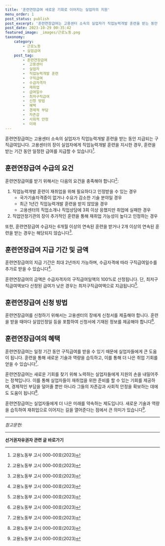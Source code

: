 ```yaml
---
title: '훈련연장급여 새로운 기회로 이어지는 실업자의 지원'
menu_order: 1
post_status: publish
post_excerpt: '훈련연장급여는 고용센터 소속의 실업자가 직업능력개발 훈련을 받는 동안 지급되는 구직급여입니다. 고용센터의 장이 실업자에게 직업능력개발 훈련을 지시한 경우, 훈련을 받는 기간 동안 일정한 급여를 지급할 수 있습니다  1 .'
post_date: 2023-10-29 00:35:42
featured_image: _images/근로노동.png
taxonomy:
    category:
        - 근로노동
        - 실업급여
    post_tag:
        - 훈련연장급여
        -  고용센터
        -  실업자
        -  직업능력개발 훈련
        -  구직급여
        -  수급자격자
        -  재취업
        -  급여일수
        -  최저구직급여
        -  신청 방법
        -  혜택
        -  경제적 부담
        -  자존감
        -  사회적 안정
        -  미래
---
```




훈련연장급여는 고용센터 소속의 실업자가 직업능력개발 훈련을 받는 동안 지급되는 구직급여입니다. 고용센터의 장이 실업자에게 직업능력개발 훈련을 지시한 경우, 훈련을 받는 기간 동안 일정한 급여를 지급할 수 있습니다[^1].

## 훈련연장급여 수급의 요건

훈련연장급여를 받기 위해서는 다음의 요건을 충족해야 합니다[^1]:

1. 직업능력개발 훈련이 재취업을 위해 필요하다고 인정받을 수 있는 경우
    - 국가기술자격증이 없거나 수요가 감소한 기술 분야일 경우
    - 최근 1년간 직업능력개발 훈련을 받지 않았을 경우
    - 고용센터의 직업소개나 직업상담에 3회 이상 응했지만 취업에 실패한 경우
2. 직업안정기관의 장이 추가적인 훈련을 통해 재취업 가능성이 높다고 인정하는 경우

또한, 훈련연장급여 수급자는 6개월 이상의 연속된 훈련을 받거나 2개 이상의 연속된 훈련을 받는 경우는 해당되지 않습니다[^1].

## 훈련연장급여 지급 기간 및 금액

훈련연장급여의 지급 기간은 최대 2년까지 가능하며, 수급자격에 따라 구직급여일수를 추가로 받을 수 있습니다[^1].

훈련연장급여의 금액은 수급자격자의 구직급여일액의 100%로 산정됩니다. 단, 최저구직급여액보다 산정된 급여가 낮은 경우는 최저구직급여액으로 지급됩니다[^1].

## 훈련연장급여 신청 방법

훈련연장급여를 신청하기 위해서는 고용센터의 장에게 신청서를 제출해야 합니다. 훈련을 받을 때마다 실업인정일 등을 포함하여 신청서에 기재된 정보를 제공해야 합니다[^1].

## 훈련연장급여의 혜택

훈련연장급여는 일정 기간 동안 구직급여를 받을 수 있기 때문에 실업자들에게 큰 도움이 됩니다. 훈련을 통해 새로운 기술과 역량을 습득하고, 이를 통해 더 나은 취업 기회를 얻을 수 있습니다[^1].

훈련연장급여는 새로운 기회를 찾기 위해 노력하는 실업자들에게 지원의 손을 내밀어주는 정책입니다. 이를 통해 실업자들이 재취업을 위한 준비를 할 수 있는 기회를 제공하며, 경제적인 부담을 덜어줄 뿐만 아니라 그들의 자존감과 사회적 안정을 확보하는 데에도 도움이 됩니다[^1].

훈련연장급여는 실업자들에게 더 나은 미래를 약속하는 제도입니다. 새로운 기술과 역량을 습득하여 재취업으로 이어지는 길을 열어준다는 점에서 큰 의미가 있습니다[^1].


---
 
*참고문헌:*  
[^1]: 고용노동부 고시 000-00호(2023)

<!-- wp:separator -->
<hr class="wp-block-separator has-alpha-channel-opacity"/>
<!-- /wp:separator -->

<!-- wp:group {"backgroundColor":"base","layout":{"type":"constrained"}} -->
<div class="wp-block-group has-base-background-color has-background"><!-- wp:paragraph {"align":"center","fontSize":"medium"} -->
<p class="has-text-align-center has-large-font-size"><strong>선거권자유권자 관련 글 바로가기</strong></p>
<!-- /wp:paragraph -->


<!-- wp:latest-posts
{"categories":[{"id":7202,"count":19,"description":"","link":"https://uknowlaw.com/category/%ec%84%a0%ea%b1%b0%ea%b6%8c%ec%9e%90%ec%9c%a0%ea%b6%8c%ec%9e%90/","name":"선거권자유권자","slug":"선거권자유권자","taxonomy":"category","parent":0,"meta":[],"_links":{"self":[{"href":"https://uknowlaw.com/wp-json/wp/v2/categories/7202"}],"collection":[{"href":"https://uknowlaw.com/wp-json/wp/v2/categories"}],"about":[{"href":"https://uknowlaw.com/wp-json/wp/v2/taxonomies/category"}],"wp:post_type":[{"href":"https://uknowlaw.com/wp-json/wp/v2/posts?categories=7202"}],"curies":[{"name":"wp","href":"https://api.w.org/{rel}","templated":true}]}}],"postsToShow":100,"excerptLength":28,"postLayout":"grid","columns":2,"featuredImageAlign":"left","featuredImageSizeSlug":"large","fontSize":18px} /--></div>
<!-- /wp:group -->